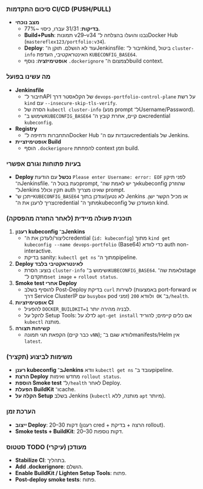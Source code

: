 ### סיכום התקדמות CI/CD (PUSH/PULL)

- **מצב נוכחי**
  - **בדיקות**: 31/31 עברו, כיסוי ~77%.
  - **Build+Push**: תמונות v29–v34 נבנו והועלו בהצלחה ל־Docker Hub (`mastereflex123/portfolio:v34`).
  - **Deploy**: עוד לא הושלם. תוקן ה־Jenkinsfile: חיבור ל־kind, ביטול `cluster-info` האינטראקטיבי, העדפת `KUBECONFIG_BASE64`.
  - **אופטימיזציה**: נוסף `.dockerignore` לצמצום ה־build context.

### מה עשינו בפועל
- **Jenkinsfile**
  - חיבור ל־API של הקלאסטר דרך `devops-portfolio-control-plane` על רשת `kind` עם `--insecure-skip-tls-verify`.
  - הסרה של `kubectl cluster-info` (מנע prompt ל־Username/Password).
  - שימוש ב־`KUBECONFIG_BASE64` אם קיים, אחרת קובץ ה־credential `kubeconfig`.
- **Registry**
  - התחברות ודחיפה ל־Docker Hub עובדות עם ה־credentials של Jenkins.
- **אופטימיזציית Build**
  - הוסף `.dockerignore` להפחתת context וזמן build.

### בעיות פתוחות וגורם אפשרי
- **Deploy נכשל** עם הודעת `Please enter Username: error: EOF` לפני תיקון ה־Jenkinsfile. כעת בוטל ה־prompt, אך יש לאמת שה־kubeconfig שהוזרק ל־Jenkins תקין וכולל auth שאינו מצריך prompt.
- ייתכן ש־`KUBECONFIG_BASE64` לא נטען/עודכן בתוך Jenkins או מכיל הקשר ישן. צריך לרענן את ה־credential מתוך ה־kubeconfig המעודכן של kind.

### תוכנית פעולה מיידית (לאחר החזרה מהפסקה)
1. **רענון kubeconfig ב־Jenkins**
   - ליצור/לעדכן את ה־credential (`id: kubeconfig`) מתוך `kind get kubeconfig --name devops-portfolio` (Base64) כדי לוודא auth non-interactive.
   - בדיקת sanity: `kubectl get ns` מתוך ה־pipeline.
2. **Deploy לאינטראקטיבי בלבד**
   - בוצע: הסרת `cluster-info` ושימוש ב־`KUBECONFIG_BASE64`. לאמת שה־stage מתקדם ל־`set image` + `rollout status`.
3. **Smoke test אחרי Deploy**
   - להוסיף בשלב Post-Deploy בדיקת `curl` לשירות (באמצעות port-forward או דרך Service ClusterIP עם `busybox` pod זמני) ולוודא `200 OK` ב־`/health`.
4. **אופטימיזציות CI**
   - להפעיל `DOCKER_BUILDKIT=1` לבניה מהירה יותר.
   - להקל על Setup Tools: לדלג על `apt-get install` אם כלים קיימים; להוריד `kubectl` מותנה.
5. **קשיחות תצורה**
   - הקפאת תגי תמונה (כבר קיים `vNN`); לוודא שגם ב־manifests/Helm אין `latest`.

### משימות לביצוע (תקציר)
- **רענן kubeconfig ב־Jenkins** וודא `kubectl get ns` עובד ב־pipeline.
- **הרצת Deploy** מחדש ואימות `rollout status`.
- **הוספת Smoke test** ל־`/health` לאחר Deploy.
- **הפעלת BuildKit** ו־cache.
- **הקלה על Setup** בשלב Jenkins (`kubectl` מותנה, ללא `apt` מיותר).

### הערכת זמן
- **ייצוב Deploy**: 20–30 דקות (רענון cred + הרצה + בדיקת rollout).
- **Smoke tests + BuildKit**: 20–30 דקות נוספות.

### סטטוס TODO מעודכן (עיקרי)
- **Stabilize CI**: בתהליך.
- **Add .dockerignore**: הושלם.
- **Enable BuildKit / Lighten Setup Tools**: פתוח.
- **Post-deploy smoke tests**: פתוח.
